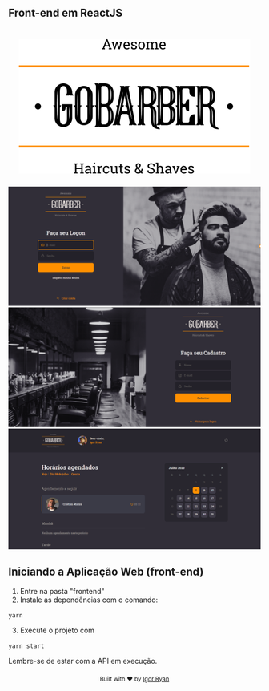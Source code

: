 ## Front-end em ReactJS
<h1 align="center"><img src="./frontend/src/assets/logo_black.svg"/></h1>
<h4 align="center">
<img src="./frontend/src/assets/front-login.png"/>
<img src="./frontend/src/assets/front-cadastro.png"/>
<img src="./frontend/src/assets/front-dashboard.png"/>
</h4>

## Iniciando a Aplicação Web (front-end)

1. Entre na pasta "frontend"
2. Instale as dependências com o comando:
```
yarn
```
3. Execute o projeto com
```
yarn start
```

Lembre-se de estar com a API em execução.
<div align="center">
  <sub>Built with ❤︎ by <a href="https://www.linkedin.com/in/igorryan/">Igor Ryan</a>
</div>
